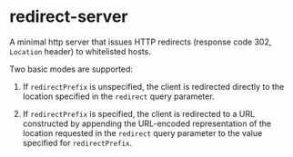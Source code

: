 # redirect-server
A minimal http server that issues HTTP redirects (response code 302, `Location` header)
to whitelisted hosts.

Two basic modes are supported:

1. If `redirectPrefix` is unspecified, the client is redirected directly to the location
specified in the `redirect` query parameter.

2. If `redirectPrefix` is specified, the client is redirected to a URL constructed by 
appending the URL-encoded representation of the location requested in the `redirect`
query parameter to the value specified for `redirectPrefix`.
